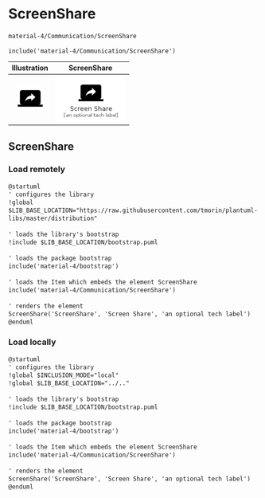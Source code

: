 # ScreenShare


```text
material-4/Communication/ScreenShare
```

```text
include('material-4/Communication/ScreenShare')
```



| Illustration | ScreenShare |
| :---: | :---: |
| ![illustration for Illustration](../../material-4/Communication/ScreenShare.png) | ![illustration for ScreenShare](../../material-4/Communication/ScreenShare.Local.png) |




## ScreenShare

### Load remotely
```plantuml
@startuml
' configures the library
!global $LIB_BASE_LOCATION="https://raw.githubusercontent.com/tmorin/plantuml-libs/master/distribution"

' loads the library's bootstrap
!include $LIB_BASE_LOCATION/bootstrap.puml

' loads the package bootstrap
include('material-4/bootstrap')

' loads the Item which embeds the element ScreenShare
include('material-4/Communication/ScreenShare')

' renders the element
ScreenShare('ScreenShare', 'Screen Share', 'an optional tech label')
@enduml
```

### Load locally
```plantuml
@startuml
' configures the library
!global $INCLUSION_MODE="local"
!global $LIB_BASE_LOCATION="../.."

' loads the library's bootstrap
!include $LIB_BASE_LOCATION/bootstrap.puml

' loads the package bootstrap
include('material-4/bootstrap')

' loads the Item which embeds the element ScreenShare
include('material-4/Communication/ScreenShare')

' renders the element
ScreenShare('ScreenShare', 'Screen Share', 'an optional tech label')
@enduml
```


